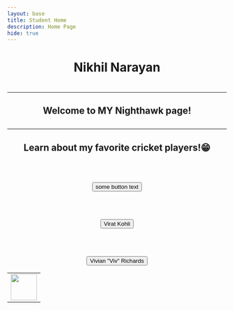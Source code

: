 ```yaml
---
layout: base
title: Student Home 
description: Home Page
hide: true
---
```


<center><h1>Nikhil Narayan<h1>
<hr>
<h2>Welcome to MY Nighthawk page!<h2>
<hr>
<h2><p>Learn about my favorite cricket players!😁</p></h2>
<br>
<h2><button>some button text</button></h2>
<br>
<div>
<a href ="https://www.espncricinfo.com/cricketers/virat-kohli-253802">
<h2><button>Virat Kohli</button></h2>
</a>
<br>
</div>
<a href ="https://www.espncricinfo.com/cricketers/viv-richards-52812">
<div>
    <h2><button>Vivian "Viv" Richards</button></h2></a>



<table>
    <tr>
        <td><img src="{{site.baseurl}}/images/gamingcontroller.jpg" height="60" title="Home"
        alt=""></td>